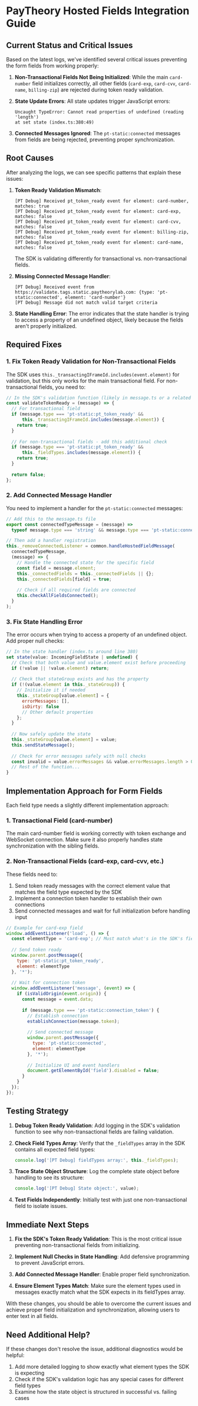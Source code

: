 # PayTheory Hosted Fields Integration Guide

## Current Status and Critical Issues

Based on the latest logs, we've identified several critical issues preventing the form fields from working properly:

1. **Non-Transactional Fields Not Being Initialized**: While the main `card-number` field initializes correctly, all other fields (`card-exp`, `card-cvv`, `card-name`, `billing-zip`) are rejected during token ready validation.

2. **State Update Errors**: All state updates trigger JavaScript errors:
   ```
   Uncaught TypeError: Cannot read properties of undefined (reading 'length')
   at set state (index.ts:380:49)
   ```

3. **Connected Messages Ignored**: The `pt-static:connected` messages from fields are being rejected, preventing proper synchronization.

## Root Causes

After analyzing the logs, we can see specific patterns that explain these issues:

1. **Token Ready Validation Mismatch**:
   ```
   [PT Debug] Received pt_token_ready event for element: card-number, matches: true
   [PT Debug] Received pt_token_ready event for element: card-exp, matches: false
   [PT Debug] Received pt_token_ready event for element: card-cvv, matches: false
   [PT Debug] Received pt_token_ready event for element: billing-zip, matches: false
   [PT Debug] Received pt_token_ready event for element: card-name, matches: false
   ```
   
   The SDK is validating differently for transactional vs. non-transactional fields.

2. **Missing Connected Message Handler**:
   ```
   [PT Debug] Received event from https://validate.tags.static.paytheorylab.com: {type: 'pt-static:connected', element: 'card-number'}
   [PT Debug] Message did not match valid target criteria
   ```

3. **State Handling Error**: The error indicates that the state handler is trying to access a property of an undefined object, likely because the fields aren't properly initialized.

## Required Fixes

### 1. Fix Token Ready Validation for Non-Transactional Fields

The SDK uses `this._transactingIFrameId.includes(event.element)` for validation, but this only works for the main transactional field. For non-transactional fields, you need to:

```javascript
// In the SDK's validation function (likely in message.ts or a related file)
const validateTokenReady = (message) => {
  // For transactional field
  if (message.type === 'pt-static:pt_token_ready' && 
      this._transactingIFrameId.includes(message.element)) {
    return true;
  }
  
  // For non-transactional fields - add this additional check
  if (message.type === 'pt-static:pt_token_ready' && 
      this._fieldTypes.includes(message.element)) {
    return true;
  }
  
  return false;
};
```

### 2. Add Connected Message Handler

You need to implement a handler for the `pt-static:connected` messages:

```javascript
// Add this to the message.ts file
export const connectedTypeMessage = (message) => 
  typeof message.type === 'string' && message.type === 'pt-static:connected';

// Then add a handler registration
this._removeConnectedListener = common.handleHostedFieldMessage(
  connectedTypeMessage,
  (message) => {
    // Handle the connected state for the specific field
    const field = message.element;
    this._connectedFields = this._connectedFields || {};
    this._connectedFields[field] = true;
    
    // Check if all required fields are connected
    this.checkAllFieldsConnected();
  }
);
```

### 3. Fix State Handling Error

The error occurs when trying to access a property of an undefined object. Add proper null checks:

```javascript
// In the state handler (index.ts around line 380)
set state(value: IncomingFieldState | undefined) {
  // Check that both value and value.element exist before proceeding
  if (!value || !value.element) return;
  
  // Check that stateGroup exists and has the property
  if (!(value.element in this._stateGroup)) {
    // Initialize it if needed
    this._stateGroup[value.element] = {
      errorMessages: [],
      isDirty: false
      // Other default properties
    };
  }
  
  // Now safely update the state
  this._stateGroup[value.element] = value;
  this.sendStateMessage();
  
  // Check for error messages safely with null checks
  const invalid = value.errorMessages && value.errorMessages.length > 0;
  // Rest of the function...
}
```

## Implementation Approach for Form Fields

Each field type needs a slightly different implementation approach:

### 1. Transactional Field (card-number)

The main card-number field is working correctly with token exchange and WebSocket connection. Make sure it also properly handles state synchronization with the sibling fields.

### 2. Non-Transactional Fields (card-exp, card-cvv, etc.)

These fields need to:

1. Send token ready messages with the correct element value that matches the field type expected by the SDK
2. Implement a connection token handler to establish their own connections
3. Send connected messages and wait for full initialization before handling input

```javascript
// Example for card-exp field
window.addEventListener('load', () => {
  const elementType = 'card-exp'; // Must match what's in the SDK's fieldTypes array
  
  // Send token ready
  window.parent.postMessage({
    type: 'pt-static:pt_token_ready',
    element: elementType
  }, '*');
  
  // Wait for connection token
  window.addEventListener('message', (event) => {
    if (isValidOrigin(event.origin)) {
      const message = event.data;
      
      if (message.type === 'pt-static:connection_token') {
        // Establish connection
        establishConnection(message.token);
        
        // Send connected message
        window.parent.postMessage({
          type: 'pt-static:connected',
          element: elementType
        }, '*');
        
        // Initialize UI and event handlers
        document.getElementById('field').disabled = false;
      }
    }
  });
});
```

## Testing Strategy

1. **Debug Token Ready Validation**: Add logging in the SDK's validation function to see why non-transactional fields are failing validation.

2. **Check Field Types Array**: Verify that the `_fieldTypes` array in the SDK contains all expected field types:
   ```javascript
   console.log('[PT Debug] fieldTypes array:', this._fieldTypes);
   ```

3. **Trace State Object Structure**: Log the complete state object before handling to see its structure:
   ```javascript
   console.log('[PT Debug] State object:', value);
   ```

4. **Test Fields Independently**: Initially test with just one non-transactional field to isolate issues.

## Immediate Next Steps

1. **Fix the SDK's Token Ready Validation**: This is the most critical issue preventing non-transactional fields from initializing.

2. **Implement Null Checks in State Handling**: Add defensive programming to prevent JavaScript errors.

3. **Add Connected Message Handler**: Enable proper field synchronization.

4. **Ensure Element Types Match**: Make sure the element types used in messages exactly match what the SDK expects in its fieldTypes array.

With these changes, you should be able to overcome the current issues and achieve proper field initialization and synchronization, allowing users to enter text in all fields.

## Need Additional Help?

If these changes don't resolve the issue, additional diagnostics would be helpful:

1. Add more detailed logging to show exactly what element types the SDK is expecting
2. Check if the SDK's validation logic has any special cases for different field types
3. Examine how the state object is structured in successful vs. failing cases 